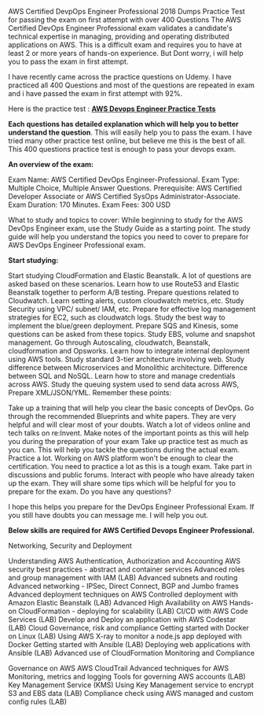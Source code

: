 AWS Certified DevpOps Engineer Professional 2018 Dumps Practice Test for passing the exam on first attempt with over 400 Questions
The AWS Certified DevOps Engineer Professional exam validates a candidate's technical expertise in managing, providing and operating distributed applications on AWS. This is a difficult exam and requires you to have at least 2 or more years of hands-on experience. But Dont worry, i will help you to pass the exam in first attempt.

I have recently came across the practice questions on Udemy. I have practiced all 400 Questions and most of the questions are repeated in exam and i have passed the exam in first attempt with 92%. 

Here is the practice test : **[AWS Devops Engineer Practice Tests](https://goo.gl/HH7N39)**

**Each questions has detailed explanation which will help you to better understand the question**. This will easily help you to pass the exam. I have tried many other practice test online, but believe me this is the best of all. This 400 questions practice test is enough to pass your devops exam.

**An overview of the exam:**

Exam Name: AWS Certified DevOps Engineer-Professional.
Exam Type: Multiple Choice, Multiple Answer Questions.
Prerequisite: AWS Certified Developer Associate or AWS Certified SysOps Administrator-Associate.
Exam Duration: 170 Minutes.
Exam Fees: 300 USD

What to study and topics to cover: While beginning to study for the AWS DevOps Engineer exam, use the Study Guide as a starting point. The study guide will help you understand the topics you need to cover to prepare for AWS DevOps Engineer Professional exam.

**Start studying:**

Start studying CloudFormation and Elastic Beanstalk. A lot of questions are asked based on these scenarios.
Learn how to use Route53 and Elastic Beanstalk together to perform A/B testing.
Prepare questions related to Cloudwatch.
Learn setting alerts, custom cloudwatch metrics,.etc.
Study Security using VPC/ subnet/ IAM, etc.
Prepare for effective log management strategies for EC2, such as cloudwatch logs.
Study the best way to implement the blue/green deployment.
Prepare SQS and Kinesis, some questions can be asked from these topics.
Study EBS, volume and snapshot management.
Go through Autoscaling, cloudwatch, Beanstalk, cloudformation and Opsworks.
Learn how to integrate internal deployment using AWS tools.
Study standard 3-tier architecture involving web.
Study difference between Microservices and Monolithic architecture.
Difference between SQL and NoSQL.
Learn how to store and manage credentials across AWS.
Study the queuing system used to send data across AWS,
Prepare XML/JSON/YML.
Remember these points:

Take up a training that will help you clear the basic concepts of DevOps.
Go through the recommended Blueprints and white papers. They are very helpful and will clear most of your doubts.
Watch a lot of videos online and tech talks on re:Invent. Make notes of the important points as this will help you during the preparation of your exam
Take up practice test as much as you can. This will help you tackle the questions during the actual exam.
Practice a lot. Working on AWS platform won't be enough to clear the certification. You need to practice a lot as this is a tough exam.
Take part in discussions and public forums. Interact with people who have already taken up the exam. They will share some tips which will be helpful for you to prepare for the exam.
Do you have any questions?

I hope this helps you prepare for the DevOps Engineer Professional Exam. If you still have doubts you can message me. I will help you out.



**Below skills are required for AWS Certified Devops Engineer Professional.**

Networking, Security and Deployment

Understanding AWS Authentication, Authorization and Accounting 
AWS security best practices - abstract and container services
Advanced roles and group management with IAM (LAB)
Advanced subnets and routing 
Advanced networking - IPSec, Direct Connect, BGP and Jumbo frames
Advanced deployment techniques on AWS 
Controlled deployment with Amazon Elastic Beanstalk (LAB)
Advanced High Availability on AWS 
Hands-on CloudFormation - deploying for scalability (LAB)
CI/CD with AWS Code Services (LAB)
Develop and Deploy an application with AWS Codestar (LAB)
Cloud Governance, risk and compliance 
Getting started with Docker on Linux (LAB)
Using AWS X-ray to monitor a node.js app deployed with Docker 
Getting started with Ansible (LAB)
Deploying web applications with Ansible (LAB)
Advanced use of CloudFormation 
Monitoring and Compliance

Governance on AWS 
AWS CloudTrail 
Advanced techniques for AWS Monitoring, metrics and logging 
Tools for governing AWS accounts (LAB)
Key Management Service (KMS)
Using Key Management service to encrypt S3 and EBS data (LAB)
Compliance check using AWS managed and custom config rules (LAB)
